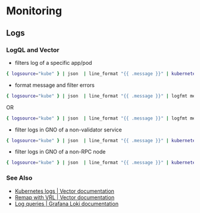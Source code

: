 # Monitoring

## Logs

### LogQL and Vector

* filters log of a specific app/pod

```bash
{ logsource="kube" } | json  | line_format "{{ .message }}" | kubernetes_pod_namespace=`monitoring`, kubernetes_pod_labels_app=`loki`
```

* format message and filter errors

```bash
{ logsource="kube" } | json  | line_format "{{ .message }}" | logfmt message |= "error"
```

OR

```bash
{ logsource="kube" } | json  | line_format "{{ .message }}" | logfmt message |= `level=error`
```

* filter logs in GNO of a non-validator service

```bash
{ logsource="kube" } | json  | line_format "{{ .message }}" | kubernetes_pod_namespace=`gno`, kubernetes_pod_labels_gno_service!=`gnoland`
```

* filter logs in GNO of a non-RPC node

```bash
{ logsource="kube" } | json  | line_format "{{ .message }}" | kubernetes_pod_namespace=`gno`, kubernetes_pod_labels_gno_type!=`rpc`
```

### See Also

* [Kubernetes logs | Vector documentation](https://vector.dev/docs/reference/configuration/sources/kubernetes_logs/#namespace_annotation_fields)
* [Remap with VRL | Vector documentation](https://vector.dev/docs/reference/configuration/transforms/remap/#examples-parse-key/value-logfmt-logs)
* [Log queries | Grafana Loki documentation](https://grafana.com/docs/loki/latest/query/log_queries/#label-filter-expression)
